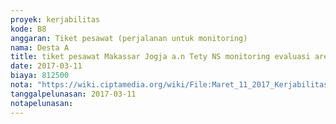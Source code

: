 ```yaml
---
proyek: kerjabilitas
kode: B8
anggaran: Tiket pesawat (perjalanan untuk monitoring)
nama: Desta A
title: tiket pesawat Makassar Jogja a.n Tety NS monitoring evaluasi area Makassar
date: 2017-03-11
biaya: 812500
nota: "https://wiki.ciptamedia.org/wiki/File:Maret_11_2017_Kerjabilitas_B8_tiket_pesawat_makasar_jogja_tety.png"
tanggalpelunasan: 2017-03-11
notapelunasan:
---
```

